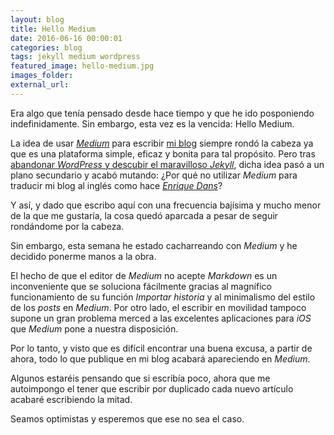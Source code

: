 ```yaml
---
layout: blog
title: Hello Medium
date: 2016-06-16 00:00:01
categories: blog
tags: jekyll medium wordpress
featured_image: hello-medium.jpg
images_folder:
external_url:
---
```


Era algo que tenía pensado desde hace tiempo y que he ido posponiendo indefinidamente. Sin embargo, esta vez es la vencida: Hello Medium.<Sigue Leyendo>

La idea de usar [*Medium*](https://medium.com) para escribir [mi blog](http://www.asiertejada.com) siempre rondó la cabeza ya que es una plataforma simple, eficaz y bonita para tal propósito. Pero tras [abandonar *WordPress* y descubir el maravilloso *Jekyll*](http://www.asiertejada.com/adios-wordpress-hola-jekyll/),  dicha idea pasó a un plano secundario y acabó mutando: ¿Por qué no utilizar *Medium* para traducir mi blog al inglés como hace [*Enrique Dans*](https://www.enriquedans.com)?

Y así, y dado que escribo aquí con una frecuencia bajísima y mucho menor de la que me gustaría, la cosa quedó aparcada a pesar de seguir rondándome por la cabeza. 

Sin embargo, esta semana he estado cacharreando con *Medium* y he decidido ponerme manos a la obra. 

El hecho de que el editor de *Medium* no acepte *Markdown* es un inconveniente que se soluciona fácilmente gracias al magnífico funcionamiento de su función *Importar historia* y al minimalismo del estilo de los *posts* en *Medium*. Por otro lado, el escribir en movilidad tampoco supone un gran problema merced a las excelentes aplicaciones para *iOS* que *Medium* pone a nuestra disposición.

Por lo tanto, y visto que es difícil encontrar una buena excusa, a partir de ahora, todo lo que publique en mi blog acabará apareciendo en *Medium*.

Algunos estaréis pensando que si escribía poco, ahora que me autoimpongo el tener que escribir por duplicado cada nuevo artículo acabaré escribiendo la mitad.

Seamos optimistas y esperemos que ese no sea el caso. 